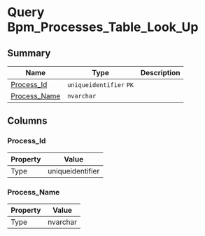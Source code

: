 # Query Bpm_Processes_Table_Look_Up


## Summary

| Name | Type | Description |
| - | - | --- |
|[Process_Id](#process_id)|`uniqueidentifier` `PK`||
|[Process_Name](#process_name)|`nvarchar` ||

## Columns

### Process_Id

| Property | Value |
| - | - |
|Type|uniqueidentifier|

### Process_Name

| Property | Value |
| - | - |
|Type|nvarchar|


